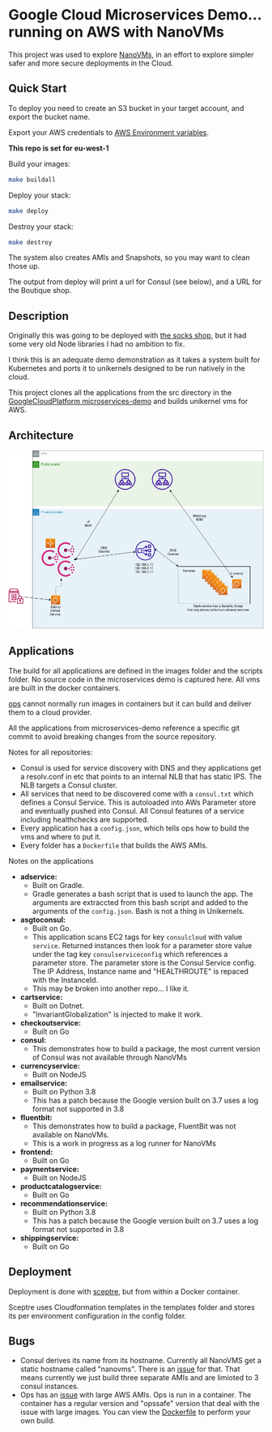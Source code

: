 # Google Cloud Microservices Demo... running on AWS with NanoVMs

This project was used to explore [NanoVMs](https://github.com/nanovms), in an effort to explore 
simpler safer and more secure deployments in the Cloud.

## Quick Start

To deploy you need to create an S3 bucket in your target account, and export the bucket name.

Export your AWS credentials to
[AWS Environment variables](https://docs.aws.amazon.com/cli/latest/userguide/cli-configure-envvars.html).

**This repo is set for eu-west-1**

Build your images:
```bash
make buildall
```
Deploy your stack:
```bash
make deploy
```
Destroy your stack:
```bash
make destroy
```
The system also creates AMIs and Snapshots, so you may want to clean those up.

The output from deploy will print a url for Consul (see below), and a URL for the Boutique shop.

## Description

Originally this was going to be deployed with [the socks shop](https://github.com/microservices-demo),
but it had some very old Node libraries I had no ambition to fix.

I think this is an adequate demo demonstration as it takes a system built for Kubernetes and
ports it to unikernels designed to be run natively in the cloud.

This project clones all the applications from the src directory in the 
[GoogleCloudPlatform microservices-demo](https://github.com/GoogleCloudPlatform/microservices-demo)
and builds unikernel vms for AWS.

## Architecture

![Architecture](arch.png)


## Applications

The build for all applications are defined in the images folder and the scripts folder. No source code in 
the microservices demo is captured here. All vms are built in the docker containers.

[ops](https://github.com/nanovms/ops) cannot normally run images in containers but it can build and deliver them to a cloud provider.

All the applications from microservices-demo reference a specific git commit to avoid breaking changes from the source repository.

Notes for all repositories:
- Consul is used for service discovery with DNS and they applications
get a resolv.conf in etc that points to an internal NLB that has static IPS. The NLB targets a Consul cluster.
- All services that need to be discovered come with a ```consul.txt``` which defines a Consul Service. This
is autoloaded into AWs Parameter store and eventually pushed into Consul. All Consul features of a service
including healthchecks are supported.
- Every application has a ```config.json```, which tells ops how to build the vms and where to put it.
- Every folder has a ```Dockerfile``` that builds the AWS AMIs.


Notes on the applications
- **adservice:**
	- Built on Gradle.
	- Gradle generates a bash script that is used to launch the app. The arguments are extraccted from
this bash script and added to the arguments of the ```config.json```. Bash is not a thing in Unikernels.
- **asgtoconsul:**
	- Built on Go.
	- This application scans EC2 tags for key ```consulcloud``` with value ```service```.  Returned instances
then look for a parameter store value under the tag key ```consulserviceconfig``` which references a parameter store.
The parameter store is the Consul Service config.  The IP Address, Instance name and "HEALTHROUTE" is repaced with the 
InstanceId.
	- This may be broken into another repo... I like it.
- **cartservice:**
	- Built on Dotnet.
	- "InvariantGlobalization" is injected to make it work.
- **checkoutservice:**
	- Built on Go
- **consul:**
	- This demonstrates how to build a package, the most current version of Consul was not available through NanoVMs
- **currencyservice:**
	- Built on NodeJS
- **emailservice:**
	- Built on Python 3.8
	- This has a patch because the Google version built on 3.7 uses a log format not supported in 3.8
- **fluentbit:**
	- This demonstrates how to build a package, FluentBit was not available on NanoVMs.
	- This is a work in progress as a log runner for NanoVMs
- **frontend:**
	- Built on Go
- **paymentservice:**
	- Built on NodeJS
- **productcatalogservice:**
	- Built on Go
- **recommendationservice:**
	- Built on Python 3.8
	- This has a patch because the Google version built on 3.7 uses a log format not supported in 3.8
- **shippingservice:**
	- Built on Go

## Deployment

Deployment is done with [sceptre](https://github.com/Sceptre/sceptre), but from within a Docker container.

Sceptre uses Cloudformation templates in the templates folder and stores its per environment configuration
in the config folder.

## Bugs

- Consul derives its name from its hostname.  Currently all NanoVMS get a static hostname called "nanovms". There is an 
[issue](https://github.com/nanovms/nanos/issues/1655) for that. That means currently we just build three separate 
AMIs and are limioted to 3 consul instances.
- Ops has an [issue](https://github.com/nanovms/ops/issues/1244) with large AWS AMIs. Ops is run in a container. The container
has a regular version and "opssafe" version that deal with the issue with large images.  You can view the [Dockerfile](Dockerfile)
to perform your own build.

